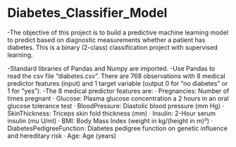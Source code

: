 # Diabetes_Classifier_Model

-The objective of this project is to build a predictive machine learning model to predict based on diagnostic measurements whether a patient has diabetes. This is a     binary (2-class) classification project with supervised learning.

-Standard libraries of Pandas and Numpy are imported.
-Use Pandas to read the csv file “diabetes.csv”. There are 768 observations with 8 medical predictor features (input) and 1 target variable (output 0 for ”no diabetes” or 1 for ”yes”).
-The 8 medical predictor features are:
· Pregnancies: Number of times pregnant
· Glucose: Plasma glucose concentration a 2 hours in an oral glucose tolerance test
· BloodPressure: Diastolic blood pressure (mm Hg)
· SkinThickness: Triceps skin fold thickness (mm)
· Insulin: 2-Hour serum insulin (mu U/ml)
· BMI: Body Mass Index (weight in kg/(height in m)²)
· DiabetesPedigreeFunction: Diabetes pedigree function on genetic influence and hereditary risk
· Age: Age (years)
